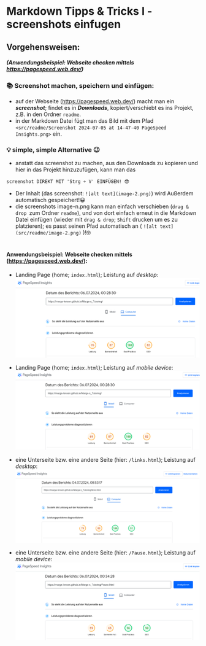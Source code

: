 # Markdown Tipps & Tricks I - screenshots einfugen

## Vorgehensweisen:
##### (Anwendungsbeispiel: Webseite checken mittels https://pagespeed.web.dev/)
### 📚️ Screenshot machen, speichern und einfügen:
- auf der Webseite (https://pagespeed.web.dev/) macht man ein ***screenshot***; findet es in ***Downloads***, kopiert/verschiebt es ins Projekt, z.B. in den Ordner `readme`. 
- in der Markdown Datei fügt man das Bild mit dem Pfad `<src/readme/Screenshot 2024-07-05 at 14-47-40 PageSpeed Insights.png>` ein.

###  💡 simple, simple Alternative 😉

 - anstatt das screenshot zu machen, aus den Downloads zu kopieren und hier in das Projekt hinzuzufügen, kann man das 
 ```css
 screenshot DIREKT MIT 'Strg + V' EINFÜGEN! 😎
 ```

 - Der Inhalt (das screenshot: `![alt text](image-2.png)`) wird Außerdem automatisch gespeichert!😀
 - die screenshots image-n.png kann man einfach verschieben (`drag & drop `zum Ordner `readme`), und von dort einfach erneut in die Markdown Datei einfügen (wieder mit `drag & drop`; `Shift` drucken um es zu platzieren); es passt seinen Pfad automatisch an ( `![alt text](src/readme/image-2.png)` )!🤓

#
#### Anwendungsbeispiel: Webseite checken mittels (https://pagespeed.web.dev/):

-  Landing Page (home; `index.html`); Leistung auf *desktop*: 
![alt text](src/readme/image-2.png)

- Landing Page (home; `index.html`); Leistung auf *mobile device*: 
![alt text](src/readme/image-3.png)

-  eine Unterseite bzw. eine andere Seite (hier: `/links.html`); Leistung auf *desktop*: 
![alt text](<src/readme/Screenshot 2024-07-05 at 14-47-40 PageSpeed Insights.png>)

- eine Unterseite bzw. eine andere Seite (hier: `/Pause.html`); Leistung auf *mobile device*: 
![alt text](src/readme/image-4.png)
#
